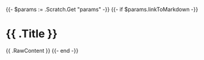 {{- $params := .Scratch.Get "params" -}}
{{- if $params.linkToMarkdown -}}
# {{ .Title }}

{{ .RawContent }}
{{- end -}}
